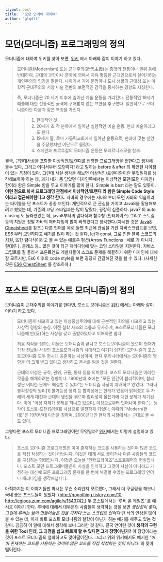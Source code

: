 ```yaml
---
layout: post
title:  "모던 언어에 대하여"
author: "glqdlt"
---
```


# 모던(모더니즘) 프로그래밍의 정의

모더니즘에 대하여 위키를 찾아 보면, [위키](https://ko.wikipedia.org/wiki/%EB%AA%A8%EB%8D%94%EB%8B%88%EC%A6%98) 에서 아래와 같이 이야기 하고 있다.

>모더니즘(Modernism) 또는 근대주의(近代主義)는 종래의 전통이나 권위 등에 반대하여, 근대의 과학이나 문화에 의해서 자유·평등한 근대인으로서 살아가려는 개인주의의 입장을 말한다. 나아가서 기계 문명이나 도시 생활의 근대성 또는 미학적 근대주의와 서양 미술 전반의 보편적인 감각을 중시하는 경향도 지칭한다.

>즉, 모더니즘은 20 세기 이후에 일어난 예술 운동을 가리킨다. 전통적인 19세기 예술에 대한 전통적인 골격에 구애받지 않는 표현을 추구했다. 일반적으로 모더니즘이란 다음과 같은 특징을 가진다.

>> 1. 현대적인 것
>> 2. 20세기 초 각 분야에서 일어난 실험적인 예술 운동. 현대 예술이라고도 한다.
>> 3. 19세기 말, 로마 가톨릭교회에서 일어난 운동으로, 현대에 맞는 신앙을 주장했지만 이단으로 몰렸다.
>> 4. 스페인과 포르투갈의 모더니즘 운동은 모데르니스모를 참조.

결국, 근현대사상을 포함한 이상적인/트랜디를 반영한 프로그래밍을 뜻한다고 생각해 볼수 있다, 그리고 어디서부터 모던하다! 라고 말하는 before & after 의 확연한 차이점이 있는 특징이 있다. 그런데 사실 생각을 해보면 이상적인/트랜디함이란 무엇일까를 생각해보아야 하는 데, 과거 내가 몸 담았던 디자인쪽에서는 이상적인 모던(모던 디자인) 함이라 함은 Simple 함을 두고 이야기를 많이 한다, Simple is best 라는 말도 있듯이. **이런 점으로 봐서 프로그래밍 관점에서 이상적인/트랜디 라 함은 Simple Code Style 이라고 접근해야한다고 생각 한다.**. 자바의 경우에는 자바8 부터 모던 자바의 역습이라는 타이틀을 단 포스트가 종종 보인다. 개인적으로 큰 관심을 가지고 Java8을 활용해보려고 헀었는 데, 기존의 코딩 스타일과는 많이 달랐다, 굉장히 심플하다. java7 의 auto closing 도 놀라왔었는 데, java8부터의 람다식과 함수형 (인터페이스) 그리고 스트림 등의 지원은 정말 자바의 패러다임이 많이 바뀌었다고 생각한다.(자세한 것은 [Java8 Cheatsheet](https://github.com/BafS/Java8-CheatSheet)를 참조.) 다른 언어를 예로 들면 최근에 관심을 가진 자바스크립트를 보면, ES6 부터 모던하다고 얘기를 많이 하는 것 같다, let과 const, 그로 인한 블록 스코프의 지원, 또한 람다식이라고 볼 수 있는 애로우 펑션(Arrow Functions : 에로 가 아니다, 절대루 ), 클래스 등.. 많은 것이 최근 패러다임에 맞는 코딩 스타일을 지원한다. 자바스크립트를 잘 몰라서 프론트엔드 개발자들이 스코프 문제를 해결하기 위한 디자인에 대해 잘 모르지만, Es6 이후의 code style을 보면 굉장히 간결해진 것을 볼 수 있다. (자세한 것은 [ES6 CheatSheet](https://github.com/DrkSephy/es6-cheatsheet#arrow-functions) 를 참조하자.)

-----

# 포스트 모던(포스트 모더니즘)의 정의

모더니즘이 근대주의를 이야기를 한다면, 포스트 모더니즘은 [위키](https://namu.wiki/w/%ED%8F%AC%EC%8A%A4%ED%8A%B8%EB%AA%A8%EB%8D%94%EB%8B%88%EC%A6%98) 에서는 아래와 같이 이야기 하고 있다.

> 모더니즘이 내포하고 있는 이성중심주의에 대해 근본적인 회의를 내포하고 있는 사상적 경향의 총칭. 
이전 철학 사조의 흐름과 유사하게, 포스트모더니즘은 모더니즘에 반(反)하는 사상을 갖고 출발하였다고 이해하면 쉽다.

> 처음 지식을 접하는 이들은 모더니즘이 끝나고 포스트모더니즘이 왔으며 현재가 가장 진보된 사상인 포스트모더니즘의 시대라고 여기기 쉽지만 모더니즘과 포스트모더니즘 모두 현시대 공존하는 사상이며, 현재 우리나라에서는 모더니즘의 영향을 더 크게 받고 있다고 생각하고 문서를 읽을 것을 권한다. 

> 근대의 이성은 규칙, 권위, 규율, 통제 등을 의미했다. 포스트 모더니즘은 이러한 것들을 해체하려는 경향이다. 1900년대 초에는 "모든 인간이 합리적이며, 합리성은 어떠한 문제도 해결할 수 있다"는 모더니즘 사상이 지배하고 있었다. 그러나 불확정성의 원리[1] 불가능성 정리 등 합리성에는 한계가 있음이 밝혀졌고 두 차례의 세계 대전과 근대의 냉전을 겪으며 합리성이 옳은가에 대한 문제가 제기된다. 이에 "이성 자체가 문제를 지니고 있으며, 이성으로부터 벗어나야 한다."는 생각이 포스트-모던(탈현대) 사상으로 발전하게 되었다. 이때의 "Modern(현대)"은 1970년대 이전을 칭하며, 2000년대인 현재의 시점에서는 근대로 볼 수도 있다.

그렇다면 포스트 모더니즘 프로그래밍이란 무엇일까? [위키](http://wiki.c2.com/?PostModernProgramming)에서는 이렇게 설명하고 있다.

> 포스트 모더니즘 프로그래밍은 이미 존재하는 코드를 사용하는 것이며 많은 코드를 직접 작성하는 것이 아닙니다. 이것은 대개 서로 붙이거나 다른 사람들의 코드를 구성하는 형태입니다. 이것은 오늘날 "엔터프라이즈"소프트웨어의 현실입니다. 포스트 모던 프로그래머들은이 사실을 인식하고 그것이 사실이 아니라고 가정하는 대신에 모든 프로그래밍 문제를 한 번에 해결할 수있는 프로그래밍 언어 나 패러다임을 생각해냅니다. 

아직까지는 이 이야기들만 봐서는 무슨 소리인지 모르겠다, 그래서 더 구글링을 해보니 국내 좋은 포스트들이 있었다. (<http://gogothing.tistory.com/10>, <http://egloos.zum.com/agile/v/1543742>,) 
두 포스트에서는 '루비 온 레일즈' 를 예시로 이야기 한다. 루비에 대해서 대부분의 사람들이 생각하는 것을 보면 *생산성이 좋다, 그런데 루비는 남이 만들어놓은 것을 가져다 쓰는 스크립트 언어다* 란 식의 인상을 많이 볼 수 있는 데, 이게 바로 포스트 모더니즘의 철학이 아닌가 하는 얘기를 해주고 있는 것 같다. 곰곰히 이 말에 대해서 생각해 보니 그러한 것 같다. 결국 언어란 것이 **생각의 구현을 위한 Tool 인데, 그 과정을 쉽고 빠르게 할 수 있다면 그게 장땡아닌가?** 이 장땡이라는 것이 포스트 모더니즘의 철학하고도 맞아떨어진다. 그리고 위의 위키에서도 얘기한 *'이미 존재하는 코드를 사용하는 것이며 많은 코드를 직접 작성하는 것이 아니다'* 와 맞아 떨어진다.

<hr/>